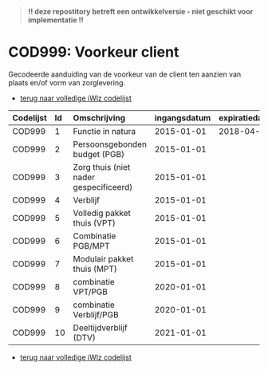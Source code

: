 > **!! deze repostitory betreft een ontwikkelversie - niet geschikt voor implementatie !!**
# COD999: Voorkeur client
Gecodeerde aanduiding van de voorkeur van de client ten aanzien van plaats en/of vorm van zorglevering.

* [terug naar volledige iWlz codelijst](../../iWlz-codelijsten.md)

|Codelijst|Id|Omschrijving|ingangsdatum|expiratiedatum|mutatiedatum|mutatie|
|:--|:--|:--|:--|:--|:--|:--|
|	COD999	|	1	|	Functie in natura	|	2015-01-01	|	2018-04-01	|	2017-07-01	|	vervallen	|
|	COD999	|	2	|	Persoonsgebonden budget (PGB)	|	2015-01-01	|		|		|		|
|	COD999	|	3	|	Zorg thuis (niet nader gespecificeerd)	|	2015-01-01	|		|		|		|
|	COD999	|	4	|	Verblijf	|	2015-01-01	|		|	2017-07-01	|	gewijzigd	|
|	COD999	|	5	|	Volledig pakket thuis (VPT)	|	2015-01-01	|		|		|		|
|	COD999	|	6	|	Combinatie PGB/MPT	|	2015-01-01	|		|		|		|
|	COD999	|	7	|	Modulair pakket thuis (MPT)	|	2015-01-01	|		|		|		|
|	COD999	|	8	|	combinatie VPT/PGB	|	2020-01-01	|		|	2019-06-01	|	toegevoegd	|
|	COD999	|	9	|	combinatie Verblijf/PGB	|	2020-01-01	|		|	2019-06-01	|	toegevoegd	|
|	COD999	|	10	|	Deeltijdverblijf (DTV)	|	2021-01-01	|		|	2020-06-01	|	toegevoegd	|

* [terug naar volledige iWlz codelijst](../../iWlz-codelijsten.md)